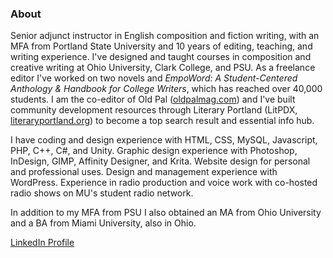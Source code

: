 ### About

Senior adjunct instructor in English composition and fiction writing, with an MFA from Portland State University and 10 years of editing, teaching, and writing experience. I've designed and taught courses in composition and creative writing at Ohio University, Clark College, and PSU. As a freelance editor I've worked on two novels and _EmpoWord: A Student-Centered Anthology & Handbook for College Writers_, which has reached over 40,000 students. I am the co-editor of Old Pal ([oldpalmag.com](https://oldpalmag.com)) and I've built community development resources through Literary Portland (LitPDX, [literaryportland.org](https://literaryportland.org)) to become a top search result and essential info hub.

I have coding and design experience with HTML, CSS, MySQL, Javascript, PHP, C++, C#, and Unity. Graphic design experience with Photoshop, InDesign, GIMP, Affinity Designer, and Krita. Website design for personal and professional uses. Design and management experience with WordPress. Experience in radio production and voice work with co-hosted radio shows on MU's student radio network.

In addition to my MFA from PSU I also obtained an MA from Ohio University and a BA from Miami University, also in Ohio.

[LinkedIn Profile](https://www.linkedin.com/in/alexdannemiller/)
